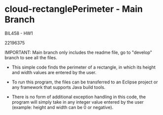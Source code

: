 # cloud-rectanglePerimeter - Main Branch
BIL458 - HW1

22196375

IMPORTANT: Main branch only includes the readme file, go to "develop" branch to see all the files.



+ This simple code finds the perimeter of a rectangle, in which its height and width values are entered by the user.

+ To run this program, the files can be transferred to an Eclipse project or any framework that supports Java build tools.

- There is no form of additional exception handling in this code, the program will simply take in any integer value entered by the user (example: height and width can be 0 or negative).
